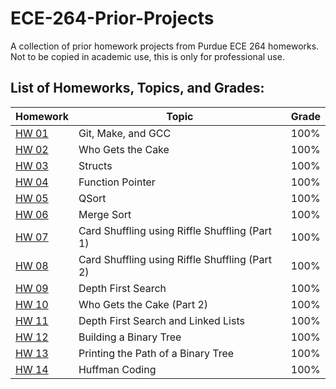 # ECE-264-Prior-Projects
A collection of prior homework projects from Purdue ECE 264 homeworks. Not to be copied in academic use, this is only for professional use.

## List of Homeworks, Topics, and Grades:


| Homework     | Topic                     | Grade    |
| ------------ | ------------------------- | -------- |
| [HW 01](/HW01) | Git, Make, and GCC | 100%|
| [HW 02](/HW02) | Who Gets the Cake | 100%|
| [HW 03](/HW03) | Structs | 100%|
| [HW 04](/HW04) | Function Pointer | 100%|
| [HW 05](/HW05) | QSort | 100%|
| [HW 06](/HW06) | Merge Sort | 100%|
| [HW 07](/HW07) | Card Shuffling using Riffle Shuffling (Part 1) | 100%|
| [HW 08](/HW08) | Card Shuffling using Riffle Shuffling (Part 2) | 100%|
| [HW 09](/HW09) | Depth First Search | 100%|
| [HW 10](/HW10) | Who Gets the Cake (Part 2) | 100%|
| [HW 11](/HW11)| Depth First Search and Linked Lists | 100%|
| [HW 12](/HW12)| Building a Binary Tree | 100%|
| [HW 13](/HW13)| Printing the Path of a Binary Tree | 100%|
| [HW 14](/HW14)| Huffman Coding | 100%|
